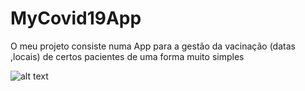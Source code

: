 # MyCovid19App
O meu projeto consiste numa App para a gestão da vacinação (datas ,locais) de certos pacientes de uma forma muito simples

![alt text](https://https://github.com/leocostaa/MyCovid19App/blob/master/ERme.PNG)
